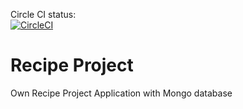 Circle CI status:
<br> [![CircleCI](https://circleci.com/gh/KMaciejewski/recipe-project-mongo.svg?style=svg&circle-token=61b4e2637741de52196799acca5306786b92f853)](https://circleci.com/gh/KMaciejewski/recipe-project-mongo)


# Recipe Project
Own Recipe Project Application with Mongo database